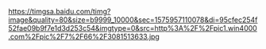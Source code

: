 https://timgsa.baidu.com/timg?image&quality=80&size=b9999_10000&sec=1575957110078&di=95cfec254f52fae09b9f7e1d3d253c54&imgtype=0&src=http%3A%2F%2Fpic1.win4000.com%2Fpic%2F7%2F66%2F3081513633.jpg
